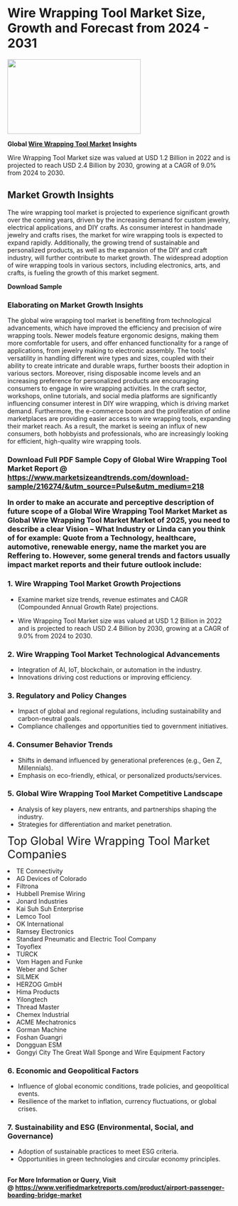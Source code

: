 <H1>Wire Wrapping Tool Market Size, Growth and Forecast from 2024 - 2031</H1><img class="aligncenter size-medium wp-image-584254" src="https://thirdeyenews.in/wp-content/uploads/2024/09/Global-Market-Research-300x168.jpeg" alt="" width="300" height="168" /><p><strong>Global&nbsp;<a href="https://www.marketsizeandtrends.com/download-sample/216274/&amp;utm_source=Pulse&amp;utm_medium=218">Wire Wrapping Tool Market</a> Insights</strong></p><p>Wire Wrapping Tool Market size was valued at USD 1.2 Billion in 2022 and is projected to reach USD 2.4 Billion by 2030, growing at a CAGR of 9.0% from 2024 to 2030.</p><p><h2>Market Growth Insights</h2> The wire wrapping tool market is projected to experience significant growth over the coming years, driven by the increasing demand for custom jewelry, electrical applications, and DIY crafts. As consumer interest in handmade jewelry and crafts rises, the market for wire wrapping tools is expected to expand rapidly. Additionally, the growing trend of sustainable and personalized products, as well as the expansion of the DIY and craft industry, will further contribute to market growth. The widespread adoption of wire wrapping tools in various sectors, including electronics, arts, and crafts, is fueling the growth of this market segment. <p><strong>Download Sample</strong></p> <h3>Elaborating on Market Growth Insights</h3> The global wire wrapping tool market is benefiting from technological advancements, which have improved the efficiency and precision of wire wrapping tools. Newer models feature ergonomic designs, making them more comfortable for users, and offer enhanced functionality for a range of applications, from jewelry making to electronic assembly. The tools' versatility in handling different wire types and sizes, coupled with their ability to create intricate and durable wraps, further boosts their adoption in various sectors. Moreover, rising disposable income levels and an increasing preference for personalized products are encouraging consumers to engage in wire wrapping activities. In the craft sector, workshops, online tutorials, and social media platforms are significantly influencing consumer interest in DIY wire wrapping, which is driving market demand. Furthermore, the e-commerce boom and the proliferation of online marketplaces are providing easier access to wire wrapping tools, expanding their market reach. As a result, the market is seeing an influx of new consumers, both hobbyists and professionals, who are increasingly looking for efficient, high-quality wire wrapping tools. <h3></p><p><span class=""><strong>Download Full PDF Sample Copy of Global Wire Wrapping Tool Market Report</strong> @ <a href="https://www.marketsizeandtrends.com/download-sample/216274/&amp;utm_source=Pulse&amp;utm_medium=218" target="_blank">https://www.marketsizeandtrends.com/download-sample/216274/&amp;utm_source=Pulse&amp;utm_medium=218</a></span></p><p>In order to make an accurate and perceptive description of future scope of a Global&nbsp;Wire Wrapping Tool Market Market as Global&nbsp;Wire Wrapping Tool Market Market of 2025, you need to describe a clear Vision &ndash; What Industry or Linda can you think of for example: Quote from a Technology, healthcare, automotive, renewable energy, name the market you are Reffering to. However, some general trends and factors usually impact market reports and their future outlook include:</p><h3>1.&nbsp;<strong>Wire Wrapping Tool Market Growth Projections</strong></h3><ul><li>Examine market size trends, revenue estimates and CAGR (Compounded Annual Growth Rate) projections.</li><li><p>Wire Wrapping Tool Market size was valued at USD 1.2 Billion in 2022 and is projected to reach USD 2.4 Billion by 2030, growing at a CAGR of 9.0% from 2024 to 2030.</p></li></ul><h3>2.&nbsp;<strong>Wire Wrapping Tool Market Technological Advancements</strong></h3><ul><li>Integration of AI, IoT, blockchain, or automation in the industry.</li><li>Innovations driving cost reductions or improving efficiency.</li></ul><h3>3.&nbsp;<strong>Regulatory and Policy Changes</strong></h3><ul><li>Impact of global and regional regulations, including sustainability and carbon-neutral goals.</li><li>Compliance challenges and opportunities tied to government initiatives.</li></ul><h3>4.&nbsp;<strong>Consumer Behavior Trends</strong></h3><ul><li>Shifts in demand influenced by generational preferences (e.g., Gen Z, Millennials).</li><li>Emphasis on eco-friendly, ethical, or personalized products/services.</li></ul><h3>5.&nbsp;<strong>Global Wire Wrapping Tool Market Competitive Landscape</strong></h3><ul><li>Analysis of key players, new entrants, and partnerships shaping the industry.</li><li>Strategies for differentiation and market penetration.</li></ul><p data-pm-slice="1 1 []"><span style="color: inherit; font-family: inherit; font-size: 25px;">Top Global Wire Wrapping Tool Market Companies</span></p><div class="" data-test-id=""><p><li>TE Connectivity</li><li> AG Devices of Colorado</li><li> Filtrona</li><li> Hubbell Premise Wiring</li><li> Jonard Industries</li><li> Kai Suh Suh Enterprise</li><li> Lemco Tool</li><li> OK International</li><li> Ramsey Electronics</li><li> Standard Pneumatic and Electric Tool Company</li><li> Toyoflex</li><li> TURCK</li><li> Vom Hagen and Funke</li><li> Weber and Scher</li><li> SILMEK</li><li> HERZOG GmbH</li><li> Hima Products</li><li> Yilongtech</li><li> Thread Master</li><li> Chemex Industrial</li><li> ACME Mechatronics</li><li> Gorman Machine</li><li> Foshan Guangri</li><li> Dongguan ESM</li><li> Gongyi City The Great Wall Sponge and Wire Equipment Factory</li></p></div><h3>6.&nbsp;<strong>Economic and Geopolitical Factors</strong></h3><ul><li>Influence of global economic conditions, trade policies, and geopolitical events.</li><li>Resilience of the market to inflation, currency fluctuations, or global crises.</li></ul><h3>7.&nbsp;<strong>Sustainability and ESG (Environmental, Social, and Governance)</strong></h3><ul><li>Adoption of sustainable practices to meet ESG criteria.</li><li>Opportunities in green technologies and circular economy principles.</li></ul><h2><strong style="font-size: 14px;">For More Information or Query, Visit @&nbsp;</strong><a style="background-color: #ffffff; font-size: 14px;" href="https://www.marketsizeandtrends.com/report/wire-wrapping-tool-market/" target="_blank">https://www.verifiedmarketreports.com/product/airport-passenger-boarding-bridge-market</a></h2>
